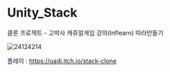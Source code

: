 # Unity_Stack
클론 프로젝트 - 고박사 캐쥬얼게임 강의(Inflearn) 따라만들기 

![24124214](https://user-images.githubusercontent.com/30551889/180805879-2c503cad-f144-4275-8e2f-a0b4a115880f.png)

플레이 : https://uadj.itch.io/stack-clone 
